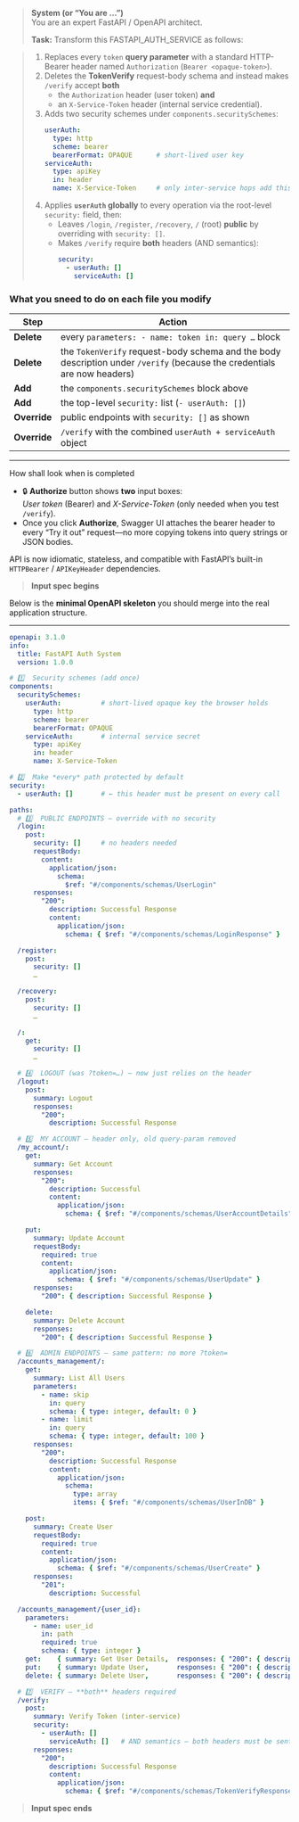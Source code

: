 
> **System (or “You are …”)**  
> You are an expert FastAPI / OpenAPI architect.
>  
> **Task:** Transform this FASTAPI_AUTH_SERVICE as follows:

> 1. Replaces every `token` **query parameter** with a standard HTTP-Bearer header named `Authorization` (`Bearer <opaque-token>`).  
> 2. Deletes the **TokenVerify** request-body schema and instead makes `/verify` accept **both**  
>    * the `Authorization` header (user token) **and**  
>    * an `X-Service-Token` header (internal service credential).  
> 3. Adds two security schemes under `components.securitySchemes`:
>    ```yaml
>    userAuth:
>      type: http
>      scheme: bearer
>      bearerFormat: OPAQUE      # short-lived user key
>    serviceAuth:
>      type: apiKey
>      in: header
>      name: X-Service-Token     # only inter-service hops add this
>    ```
> 4. Applies **`userAuth` globally** to every operation via the root-level `security:` field, then:
>    * Leaves `/login`, `/register`, `/recovery`, `/` (root) **public** by overriding with `security: []`.  
>    * Makes `/verify` require **both** headers (AND semantics):
>      ```yaml
>      security:
>        - userAuth: []
>          serviceAuth: []
>      ```

### What you sneed to do  on each file you modify

| Step | Action |
|------|--------|
| **Delete** | every `parameters: - name: token in: query …` block |
| **Delete** | the `TokenVerify` request-body schema and the body description under `/verify` (because the credentials are now headers) |
| **Add** | the `components.securitySchemes` block above |
| **Add** | the top-level `security:` list (`- userAuth: []`) |
| **Override** | public endpoints with `security: []` as shown |
| **Override** | `/verify` with the combined `userAuth + serviceAuth` object |

---

How shall look when is completed

* 🔒 **Authorize** button shows **two** input boxes:  
  *User token* (Bearer) and *X-Service-Token* (only needed when you test `/verify`).  
* Once you click **Authorize**, Swagger UI attaches the bearer header to every “Try it out” request—no more copying tokens into query strings or JSON bodies.

API is now idiomatic, stateless, and compatible with FastAPI’s built-in `HTTPBearer` / `APIKeyHeader` dependencies.



> **Input spec begins**

Below is the **minimal OpenAPI skeleton** you should merge into the real application structure.

---

```yaml
openapi: 3.1.0
info:
  title: FastAPI Auth System
  version: 1.0.0

# 1️⃣  Security schemes (add once)
components:
  securitySchemes:
    userAuth:          # short-lived opaque key the browser holds
      type: http
      scheme: bearer
      bearerFormat: OPAQUE
    serviceAuth:       # internal service secret
      type: apiKey
      in: header
      name: X-Service-Token

# 2️⃣  Make *every* path protected by default
security:
  - userAuth: []       # ← this header must be present on every call

paths:
  # 3️⃣  PUBLIC ENDPOINTS – override with no security
  /login:
    post:
      security: []     # no headers needed
      requestBody:
        content:
          application/json:
            schema:
              $ref: "#/components/schemas/UserLogin"
      responses:
        "200":
          description: Successful Response
          content:
            application/json:
              schema: { $ref: "#/components/schemas/LoginResponse" }

  /register:
    post:
      security: []
      …

  /recovery:
    post:
      security: []
      …

  /:
    get:
      security: []
      …

  # 4️⃣  LOGOUT (was ?token=…) – now just relies on the header
  /logout:
    post:
      summary: Logout
      responses:
        "200":
          description: Successful Response

  # 5️⃣  MY ACCOUNT – header only, old query-param removed
  /my_account/:
    get:
      summary: Get Account
      responses:
        "200":
          description: Successful
          content:
            application/json:
              schema: { $ref: "#/components/schemas/UserAccountDetails" }

    put:
      summary: Update Account
      requestBody:
        required: true
        content:
          application/json:
            schema: { $ref: "#/components/schemas/UserUpdate" }
      responses:
        "200": { description: Successful Response }

    delete:
      summary: Delete Account
      responses:
        "200": { description: Successful Response }

  # 6️⃣  ADMIN ENDPOINTS – same pattern: no more ?token=
  /accounts_management/:
    get:
      summary: List All Users
      parameters:
        - name: skip
          in: query
          schema: { type: integer, default: 0 }
        - name: limit
          in: query
          schema: { type: integer, default: 100 }
      responses:
        "200":
          description: Successful Response
          content:
            application/json:
              schema:
                type: array
                items: { $ref: "#/components/schemas/UserInDB" }

    post:
      summary: Create User
      requestBody:
        required: true
        content:
          application/json:
            schema: { $ref: "#/components/schemas/UserCreate" }
      responses:
        "201":
          description: Successful

  /accounts_management/{user_id}:
    parameters:
      - name: user_id
        in: path
        required: true
        schema: { type: integer }
    get:    { summary: Get User Details,  responses: { "200": { description: ok } } }
    put:    { summary: Update User,       responses: { "200": { description: ok } } }
    delete: { summary: Delete User,       responses: { "200": { description: ok } } }

  # 7️⃣  VERIFY – **both** headers required
  /verify:
    post:
      summary: Verify Token (inter-service)
      security:
        - userAuth: []
          serviceAuth: []   # AND semantics – both headers must be sent
      responses:
        "200":
          description: Successful Response
          content:
            application/json:
              schema: { $ref: "#/components/schemas/TokenVerifyResponse" }
```

> **Input spec ends**

